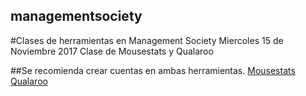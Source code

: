 ## managementsociety

#Clases de herramientas en Management Society
	Miercoles 15 de Noviembre 2017
	Clase de Mousestats y Qualaroo

##Se recomienda crear cuentas en ambas herramientas.
	[Mousestats](https://ssl.mousestats.com/user/register/4)
	[Qualaroo](https://app.qualaroo.com/signup)
